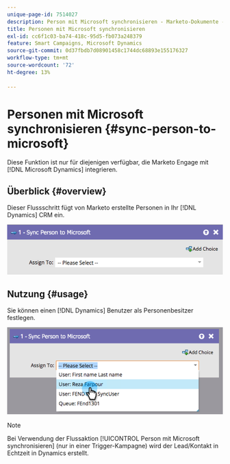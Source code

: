 ```yaml
---
unique-page-id: 7514027
description: Person mit Microsoft synchronisieren - Marketo-Dokumente - Produktdokumentation
title: Personen mit Microsoft synchronisieren
exl-id: cc6f1c03-ba74-418c-95d5-fb073a248379
feature: Smart Campaigns, Microsoft Dynamics
source-git-commit: 0d37fbdb7d08901458c1744dc68893e155176327
workflow-type: tm+mt
source-wordcount: '72'
ht-degree: 13%

---
```


# Personen mit Microsoft synchronisieren {#sync-person-to-microsoft}

Diese Funktion ist nur für diejenigen verfügbar, die Marketo Engage mit [!DNL Microsoft Dynamics] integrieren.

## Überblick {#overview}

Dieser Flussschritt fügt von Marketo erstellte Personen in Ihr [!DNL Dynamics] CRM ein.

![](assets/sync-person-to-microsoft-1.png)

## Nutzung {#usage}

Sie können einen [!DNL Dynamics] Benutzer als Personenbesitzer festlegen.

![](assets/sync-person-to-microsoft-2.png)

>[!NOTE]
>
>Bei Verwendung der Flussaktion [!UICONTROL Person mit Microsoft synchronisieren] (nur in einer Trigger-Kampagne) wird der Lead/Kontakt in Echtzeit in Dynamics erstellt.
